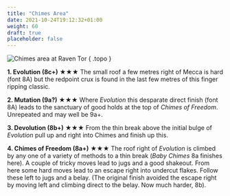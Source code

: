 ```yaml
---
title: "Chimes Area"
date: 2021-10-24T19:12:32+01:00
weight: 60
draft: true
placeholder: false
---
```


![Chimes area at Raven Tor](/img/peak/millers-dale/ravenstor-chimes-2.jpg)
{ .topo }

**1. Evolution (8c+)** &starf;&starf;&starf; The small roof a few metres right of Mecca is hard (font 8A) but the redpoint crux is found in the last few metres of this finger ripping classic.

**2. Mutation (9a?)** &starf;&starf;&starf; Where *Evolution* this desparate direct finish (font 8A) leads to the sanctuary of good holds at the top of *Chimes of Freedom*. Unrepeated and may well be 9a+.

**3. Devolution (8b+)** &starf;&starf;&starf; From the thin break above the initial bulge of *Evolution* pull up and right into Chimes and finish up this.

**4. Chimes of Freedom (8a+)** &starf;&starf;&starf; The roof right of *Evolution* is climbed by any one of a variety of methods to a thin break (*Baby Chimes* 8a finishes here). A couple of tricky moves lead to jugs and a good shakeout. From here some hard moves lead to an escape right into undercut flakes. Follow these left to jugs and a belay. (The original finish avoided the escape right by moving left and climbing direct to the belay. Now much harder, 8b).